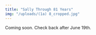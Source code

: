```yaml
---
title: "Sally Through 81 Years"
img: "/uploads/(1a) 8_cropped.jpg"
---
```


Coming soon.  Check back after June 19th.
